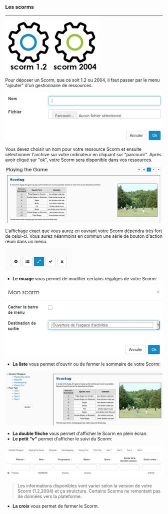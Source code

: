 ### Les scorms 
---

![](images/ressources/Pack1_color1_claroline_scorm_12.png)![](images/ressources/Pack1_color1_claroline_scorm_2004.png)

Pour déposer un Scorm, que ce soit 1.2 ou 2004, il faut passer par le menu "ajouter" d'un gestionnaire de ressources.

![](images/scorm-fig1.png)

Vous devez choisir un nom pour votre ressource Scorm et ensuite sélectionner l'archive sur votre ordinateur en cliquant sur "parcourir". Après avoir cliqué sur "ok", votre Scorm sera disponible dans vos ressources.


![](images/scorm-fig2.png)

L'affichage exact que vous aurez en ouvrant votre Scorm dépendra très fort de celui-ci. Vous aurez néanmoins en commun une série de bouton d'action réuni dans un menu.

![](images/scorm-fig3.png)

* **Le rouage** vous permet de modifier certains régalges de votre Scorm:


![](images/scorm-fig4.png)

* **La liste** vous permet d'ouvrir ou de fermer le sommaire de votre Scorm: 


![](images/scorm-fig5.png)

* **La double flèche** vous permet d'afficher le Scorm en plein écran.
* **Le petit "v"** permet d'afficher le suivi du Scorm:

![](images/scorm-fig6.png)

> Les informations disponibles vont varier selon la version de votre Scorm (1.2,2004) et ça strutcture. Certains Scorms ne remontant pas de données vers la plateforme. 

* **La croix** vous permet de fermer le Scorm. 








